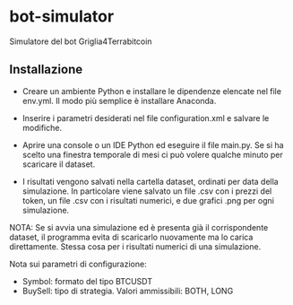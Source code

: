 # bot-simulator
Simulatore del bot Griglia4Terrabitcoin

## Installazione
- Creare un ambiente Python e installare le dipendenze elencate nel file env.yml. Il modo più semplice è installare Anaconda.

- Inserire i parametri desiderati nel file configuration.xml e salvare le modifiche.

- Aprire una console o un IDE Python ed eseguire il file main.py. Se si ha scelto una finestra temporale di mesi ci può volere qualche minuto per scaricare il dataset.

- I risultati vengono salvati nella cartella dataset, ordinati per data della simulazione. In particolare viene salvato un file .csv con i prezzi del token, un file .csv con i risultati numerici, e due grafici .png per ogni simulazione.


NOTA:
Se si avvia una simulazione ed è presenta già il corrispondente dataset, il programma evita di scaricarlo nuovamente ma lo carica direttamente. Stessa cosa per i risultati numerici di una simulazione.


Nota sui parametri di configurazione:
- Symbol: formato del tipo BTCUSDT
- BuySell: tipo di strategia. Valori ammissibili: BOTH, LONG
